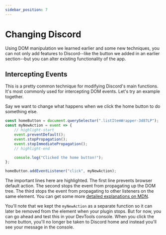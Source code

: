 ```yaml
---
sidebar_position: 7
---
```


# Changing Discord

Using DOM manipulation we learned earlier and some new techniques, you can not only add features to Discord--like the button we added in an earlier section--but you can alter existing functionality of the app.

## Intercepting Events

This is a pretty common technique for modifying Discord's main functions. It's most commonly used for intercepting DOM events. Let's try an example together.

Say we want to change what happens when we click the home button to do something else.


```js
const homeButton = document.querySelector(".listItemWrapper-3d87LP");
const myNewAction = event => {
    // highlight-start
    event.preventDefault();
    event.stopPropagation();
    event.stopImmediatePropagation();
    // highlight-end

    console.log("Clicked the home button!");
};

homeButton.addEventListener("click", myNewAction);
```

The important lines here are highlighted. The first line prevents browser default action. The second stops the event from propagating up the DOM tree. The third stops the event from propagating to other listeners on the same element. You can get some more [detailed explanations on MDN](https://developer.mozilla.org/en-US/docs/Web/API/Event/stopPropagation).

You'll note that we kept the `myNewAction` as a separate function so it can later be removed from the element when your plugin stops. But for now, you can go ahead and test this in your DevTools console. When you click the home button, you'll no longer be taken to Discord home and instead you'll see your message in the console.